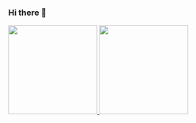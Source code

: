 ### Hi there 👋

<div>
   <a href="https://github.com/phbragam">
   <img height="180em" src="https://github-readme-stats.vercel.app/api?username=phbragam&show_icons=true&theme=tokyonight&include_all_commits=true&count_private=true"/>
   <img height="180em" src="https://github-readme-stats.vercel.app/api/top-langs/?username=phbragam&layout=compact&langs_count=6&theme=tokyonight"/>

</div>



<!--
**phbragam/phbragam** is a ✨ _special_ ✨ repository because its `README.md` (this file) appears on your GitHub profile.

Here are some ideas to get you started:

- 🔭 I’m currently working on ...
- 🌱 I’m currently learning ...
- 👯 I’m looking to collaborate on ...
- 🤔 I’m looking for help with ...
- 💬 Ask me about ...
- 📫 How to reach me: ...
- 😄 Pronouns: ...
- ⚡ Fun fact: ...
-->
